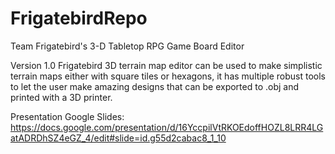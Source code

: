 # FrigatebirdRepo
Team Frigatebird's 3-D Tabletop RPG Game Board Editor

Version 1.0 
Frigatebird 3D terrain map editor can be used to make simplistic terrain maps either with square
tiles or hexagons, it has multiple robust tools to let the user make amazing designs that can 
be exported to .obj and printed with a 3D printer. 

Presentation Google Slides: https://docs.google.com/presentation/d/16YccpilVtRKOEdoffHOZL8LRR4LGatADRDhSZ4eGZ_4/edit#slide=id.g55d2cabac8_1_10 
